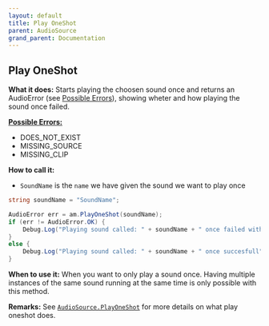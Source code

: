 ```yaml
---
layout: default
title: Play OneShot
parent: AudioSource
grand_parent: Documentation
---
```


## Play OneShot
**What it does:**
Starts playing the choosen sound once and returns an AudioError (see [Possible Errors](https://mathewhdyt.github.io/Unity-Audio-Manager/docs/documentation/index/#possible-errors)), showing wheter and how playing the sound once failed.

[**Possible Errors:**](https://mathewhdyt.github.io/Unity-Audio-Manager/docs/documentation/index/#possible-errors)
- DOES_NOT_EXIST
- MISSING_SOURCE
- MISSING_CLIP

**How to call it:**
- ```SoundName``` is the ```name``` we have given the sound we want to play once

```csharp
string soundName = "SoundName";

AudioError err = am.PlayOneShot(soundName);
if (err != AudioError.OK) {
    Debug.Log("Playing sound called: " + soundName + " once failed with error id: " + err);
}
else {
    Debug.Log("Playing sound called: " + soundName + " once succesfull");
}
```

**When to use it:**
When you want to only play a sound once. Having multiple instances of the same sound running at the same time is only possible with this method.

**Remarks:**
See [```AudioSource.PlayOneShot```](https://docs.unity3d.com/ScriptReference/AudioSource.PlayOneShot.html) for more details on what play oneshot does.
